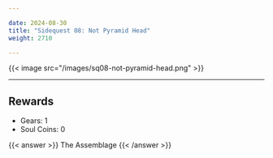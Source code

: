 ```yaml
---

date: 2024-08-30
title: "Sidequest 08: Not Pyramid Head"
weight: 2710

---
```


{{< image src="/images/sq08-not-pyramid-head.png" >}}

---

## Rewards

- Gears: 1
- Soul Coins: 0

{{< answer >}} The Assemblage {{< /answer >}}

